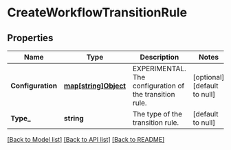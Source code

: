 # CreateWorkflowTransitionRule

## Properties
Name | Type | Description | Notes
------------ | ------------- | ------------- | -------------
**Configuration** | [**map[string]Object**](.md) | EXPERIMENTAL. The configuration of the transition rule. | [optional] [default to null]
**Type_** | **string** | The type of the transition rule. | [default to null]

[[Back to Model list]](../README.md#documentation-for-models) [[Back to API list]](../README.md#documentation-for-api-endpoints) [[Back to README]](../README.md)

